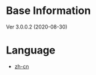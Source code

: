 # Base Information
Ver 3.0.0.2 (2020-08-30)

# Language
- [zh-cn](./rule-zh-cn.md "Furry Thunder 群规 - 中文（中国大陆）")
